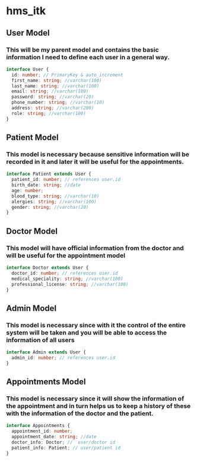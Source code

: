 # hms_itk

## User Model

### This will be my parent model and contains the basic information I need to define each user in a general way.

```ts
interface User {
  id: number; // PrimaryKey & auto_increment
  first_name: string; //varchar(100)
  last_name: string; //varchar(100)
  email: string; //varchar(100)
  password: string; //varchar(20)
  phone_number: string; //varchar(10)
  address: string; //varchar(200)
  role: string; //varchar(100)
}
```

## Patient Model

### This model is necessary because sensitive information will be recorded in it and later it will be useful for the appointments.

```ts
interface Patient extends User {
  patient_id: number; // references user.id
  birth_date: string; //date
  age: number;
  blood_type: string; //varchar(10)
  alergies: string; //varchar(100)
  gender: string; //varchar(20)
}
```

## Doctor Model

### This model will have official information from the doctor and will be useful for the appointment model

```ts
interface Doctor extends User {
  doctor_id: number; // references user.id
  medical_speciality: string; //varchar(100)
  professional_license: string; //varchar(100)
}
```

## Admin Model

### This model is necessary since with it the control of the entire system will be taken and you will be able to access the information of all users

```ts
interface Admin extends User {
  admin_id: number; // references user.id
}
```

## Appointments Model

### This model is necessary since it will show the information of the appointment and in turn helps us to keep a history of these with the information of the doctor and the patient.

```ts
interface Appointments {
  appointment_id: number;
  appointment_date: string; //date
  doctor_info: Doctor; //  user/doctor id
  patient_info: Patient; // user/patient id
}
```

